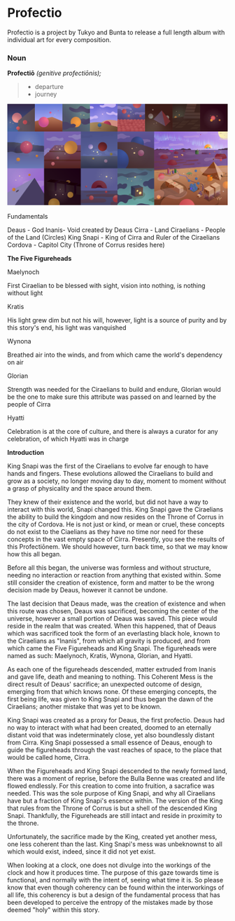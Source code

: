 # Profectio
Profectio is a project by Tukyo and Bunta to release a full length album with individual art for every composition.

### Noun
**Profectiō** *(genitive profectiōnis);*
> - departure
> - journey

![](/images/compilation.png)

Fundamentals

Deaus - God
Inanis- Void created by Deaus
Cirra - Land
Ciraelians - People of the Land (Circles)
King Snapi - King of Cirra and Ruler of the Ciraelians
Cordova - Capitol City (Throne of Corrus resides here)


**The Five Figureheads**

Maelynoch

First Ciraelian to be blessed with sight, vision into nothing, is nothing without light

Kratis

His light grew dim but not his will, however, light is a source of purity and by this story's end, his light was vanquished

Wynona

Breathed air into the winds, and from which came the world's dependency on air

Glorian

Strength was needed for the Ciraelians to build and endure, Glorian would be the one to make sure this attribute was passed on and learned by the people of Cirra 

Hyatti

Celebration is at the core of culture, and there is always a curator for any celebration, of which Hyatti was in charge


**Introduction**

King Snapi was the first of the Ciraelians to evolve far enough to have hands and fingers.  These evolutions allowed the Ciraelians to build and grow as a society, no longer moving day to day, moment to moment without a grasp of physicality and the space around them.

They knew of their existence and the world, but did not have a way to interact with this world, Snapi changed this. King Snapi gave the Ciraelians the ability to build the kingdom and now resides on the Throne of Corrus in the city of Cordova. He is not just or kind, or mean or cruel, these concepts do not exist to the Ciaelians as they have no time nor need for these concepts in the vast empty space of Cirra. Presently, you see the results of this Profectiōnem. We should however, turn back time, so that we may know how this all began.

Before all this began, the universe was formless and without structure, needing no interaction or reaction from anything that existed within. Some still consider the creation of existence, form and matter to be the wrong decision made by Deaus, however it cannot be undone.

The last decision that Deaus made, was the creation of existence and when this route was chosen, Deaus was sacrificed, becoming the center of the universe, however a small portion of Deaus was saved. This piece would reside in the realm that was created. When this happened, that of Deaus which was sacrificed took the form of an everlasting black hole, known to the Ciraelians as "Inanis", from which all gravity is produced, and from which came the Five Figureheads and King Snapi. The figureheads were named as such: Maelynoch, Kratis, Wynona, Glorian, and Hyatti. 

As each one of the figureheads descended, matter extruded from Inanis and gave life, death and meaning to nothing. This Coherent Mess is the direct result of Deaus' sacrifice; an unexpected outcome of design, emerging from that which knows none. Of these emerging concepts, the first being life, was given to King Snapi and thus began the dawn of the Ciraelians; another mistake that was yet to be known.

King Snapi was created as a proxy for Deaus, the first profectio. Deaus had no way to interact with what had been created, doomed to an eternally distant void that was indeterminately close, yet also boundlessly distant from Cirra. King Snapi possessed a small essence of Deaus, enough to guide the figureheads through the vast reaches of space, to the place that would be called home, Cirra.

When the Figureheads and King Snapi descended to the newly formed land, there was a moment of reprise, before the Bulla Benne was created and life flowed endlessly. For this creation to come into fruition, a sacrafice was needed. This was the sole purpose of King Snapi, and why all Ciraelians have but a fraction of King Snapi's essence within. The version of the King that rules from the Throne of Corrus is but a shell of the descended King Snapi. Thankfully, the Figureheads are still intact and reside in proximity to the throne.

Unfortunately, the sacrifice made by the King, created yet another mess, one less coherent than the last. King Snapi's mess was unbeknownst to all which would exist, indeed, since it did not yet exist.

When looking at a clock, one does not divulge into the workings of the clock and how it produces time. The purpose of this gaze towards time is functional, and normally with the intent of, seeing what time it is. So please know that even though coherency can be found within the interworkings of all life, this coherency is but a design of the fundamental process that has been developed to perceive the entropy of the mistakes made by those deemed "holy" within this story.